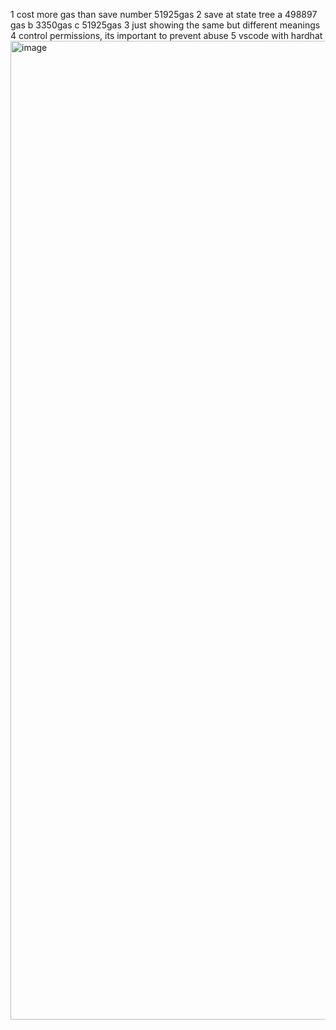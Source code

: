 1 cost more gas than save number  51925gas
2 save at state tree a 498897 gas b  3350gas c 51925gas
3 just showing the same but different meanings
4 control permissions, its important to prevent abuse
5 vscode with hardhat <img width="1566" alt="image" src="https://github.com/user-attachments/assets/b84ff8ec-459a-4f5c-bb88-e5ce017bae3b">
